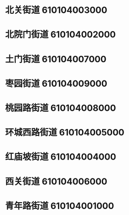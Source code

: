 # 北关街道 610104003000
# 北院门街道 610104002000
# 土门街道 610104007000
# 枣园街道 610104009000
# 桃园路街道 610104008000
# 环城西路街道 610104005000
# 红庙坡街道 610104004000
# 西关街道 610104006000
# 青年路街道 610104001000
